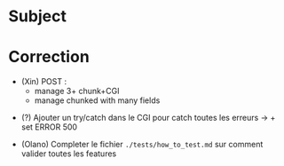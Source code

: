 # Subject

<!-- * define `browser` of the team -->
<!-- * (Maobe & Olano) add chunk management: -->
<!--     -> (Olana) chunked request (when client upload a file) -->
<!-- 		-> will probably need to use `test_this/client.cpp` to emulate chunked request -->
<!-- * You must provide some configuration files and default basic files to test/demonstrate -->
<!-- every feature is working during evaluation. -->


# Correction

<!-- * make sure we always remove request fd from epoll list when an error occured: -->
<!-- 	add `this->Close(request_fd)` inside `send_error_page` function() -->
<!-- * add error management when opening HTTP error HTML templates -->
<!-- * manage return value for `send` in `send_content_to_request` -->
<!-- * add  `this->Close(request_fd)` in `send_content_to_request` -->
<!-- * what are `compilation re-link issues` ? -->
<!-- * (Olano) validate `HTTP status code` for: -->
<!--   - file permission error -->
<!--   - file does not exist (CGI & static html) -->
<!-- * (Maobe) add `multiple server management` in `code` & `config file`: -->
  <!-- - manage same port being used in multiple servers -->
  <!-- - manage multiple `hostname` with multiple servers: -->
  <!-- 	  - what happen when `server_names` is left empty ? -->
<!-- * (Olano & Ting) check `client_max_body_size` (=`MBS`) beahvior with `POST` -->
<!--   -> does `MBS` apply to headers or only body ? -->
<!-- 	  -> if apply to headers : adapt `handle_client_event` function -->
<!-- 	  -> if does not apply to headers : what is the beahvior with 1 billion headers -->
<!-- * (Maobe) manage routes configuration: -->
<!--   - define an HTTP redirection -->
  <!-- - add `PATH_INFO` to define where to look for the CGI file (ex `/usr/bin/python3`) -> NO NEED TO MANAGE: nous utilisons deja les path complet comme explique par le sujet-->
  <!-- - add default html file when none are provided in url -->
  <!-- - add alterntaives directories for specific routes -->
  <!-- - limit request type (`POST`, `GET`...) -->
  <!-- - turn on or off directory listing -->
  <!-- - default file to answer if the request is a directory -->
<!-- * see behavior with invalid type requests (ex: `not POST`) -->
* (Xin) POST :
  - manage 3+ chunk+CGI
  - manage chunked with many fields
  <!-- - upload files with c++ only, not using external files or CGI -->
  <!-- - make the route (see `location` in config file) able to accept or not uploaded files -->
  <!-- - add new param in the route (see `location` in config file) to configure where uploaded files should be saved -->
  <!-- - data passed to CGI -->
  <!-- - do we need to manage chunk upload with CGI ? -->
<!-- * DELETE : -->
<!--   - delete files -->
<!-- * (Olano) validate browser headers with different request type (`GET`, `POST`...), action (`upload`, `delete`...) and status codes (`200`, `404`, `500`...) -->
<!-- * (Olano) use `Siege` (or similar tool) to stress tests the server -->
<!-- <\!-- * See why we don't send html templates on error -\-> -->
<!-- * (Xin) Ajouter un try/catch dans la boucle EPOLL pour eviter que le serveur ne crash -->
<!--   -> + set ERROR 500 -->
* (?) Ajouter un try/catch dans le CGI pour catch toutes les erreurs
  -> + set ERROR 500
<!-- * (Ting) Clean up CGI code -->
* (Olano) Completer le fichier `./tests/how_to_test.md` sur comment valider toutes les features
